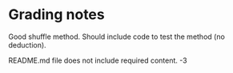 # Grading notes

Good shuffle method. Should include code to test the method (no deduction).

README.md file does not include required content. -3
